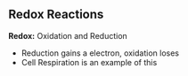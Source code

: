 ## Redox Reactions

**Redox:** Oxidation and Reduction

- Reduction gains a electron, oxidation loses  
- Cell Respiration is an example of this
